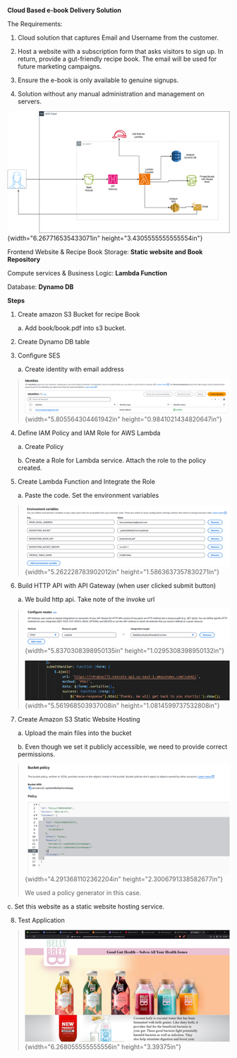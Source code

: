 **Cloud Based e-book Delivery Solution**

The Requirements:

1.  Cloud solution that captures Email and Username from the customer.

2.  Host a website with a subscription form that asks visitors to sign
    up. In return, provide a gut-friendly recipe book. The email will be
    used for future marketing campaigns.

3.  Ensure the e-book is only available to genuine signups.

4.  Solution without any manual administration and management on
    servers.

![](./media/image7.png){width="6.267716535433071in"
height="3.4305555555555554in"}

Frontend Website & Recipe Book Storage: **Static website and Book
Repository**

Compute services & Business Logic: **Lambda Function**

Database: **Dynamo DB**

**Steps**

1.  Create amazon S3 Bucket for recipe Book

    a.  Add book/book.pdf into s3 bucket.

2.  Create Dynamo DB table

3.  Configure SES

    a.  Create identity with email address

> ![](./media/image6.png){width="5.805564304461942in"
> height="0.9841021434820647in"}

4.  Define IAM Policy and IAM Role for AWS Lambda

    a.  Create Policy

    b.  Create a Role for Lambda service. Attach the role to the policy
        created.

5.  Create Lambda Function and Integrate the Role

    a.  Paste the code. Set the environment variables

> ![](./media/image3.png){width="5.262228783902012in"
> height="1.5863637357830271in"}

6.  Build HTTP API with API Gateway (when user clicked submit button)

    a.  We build http api. Take note of the invoke url

> ![](./media/image2.png){width="5.8370308398950135in"
> height="1.0295308398950132in"}
>
> ![](./media/image1.png){width="5.561968503937008in"
> height="1.0814599737532808in"}

7.  Create Amazon S3 Static Website Hosting

    a.  Upload the main files into the bucket

    b.  Even though we set it publicly accessible, we need to provide
        correct permissions.

> ![](./media/image4.png){width="4.2913681102362204in"
> height="2.3006791338582677in"}
>
> We used a policy generator in this case.

c.  Set this website as a static website hosting service.

<!-- -->

8.  Test Application

> ![](./media/image5.png){width="6.268055555555556in"
> height="3.39375in"}
